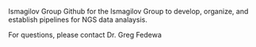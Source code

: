 Ismagilov Group
Github for the Ismagilov Group to develop, organize, and establish pipelines for NGS data analaysis.

For questions, please contact Dr. Greg Fedewa
